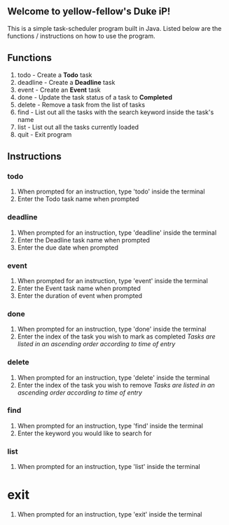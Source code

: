 ## Welcome to yellow-fellow's Duke iP!

This is a simple task-scheduler program built in Java. Listed below are the functions / instructions on how to use the program.

## Functions

  1. todo - Create a <b>Todo</b> task
  2. deadline - Create a <b>Deadline</b> task
  3. event - Create an <b>Event</b> task
  4. done - Update the task status of a task to <b>Completed</b>
  5. delete - Remove a task from the list of tasks
  6. find - List out all the tasks with the search keyword inside the task's name
  7. list - List out all the tasks currently loaded
  8. quit - Exit program
  
## Instructions

### todo
  1. When prompted for an instruction, type 'todo' inside the terminal
  2. Enter the Todo task name when prompted
  
### deadline
  1. When prompted for an instruction, type 'deadline' inside the terminal
  2. Enter the Deadline task name when prompted
  3. Enter the due date when prompted
  
### event
  1. When prompted for an instruction, type 'event' inside the terminal
  2. Enter the Event task name when prompted
  3. Enter the duration of event when prompted
  
### done
  1. When prompted for an instruction, type 'done' inside the terminal
  2. Enter the index of the task you wish to mark as completed *Tasks are listed in an ascending order according to time of entry*
  
### delete
  1. When prompted for an instruction, type 'delete' inside the terminal
  2. Enter the index of the task you wish to remove *Tasks are listed in an ascending order according to time of entry*
  
### find
  1. When prompted for an instruction, type 'find' inside the terminal
  2. Enter the keyword you would like to search for
  
### list
  1. When prompted for an instruction, type 'list' inside the terminal
  
# exit
  1. When prompted for an instruction, type 'exit' inside the terminal
